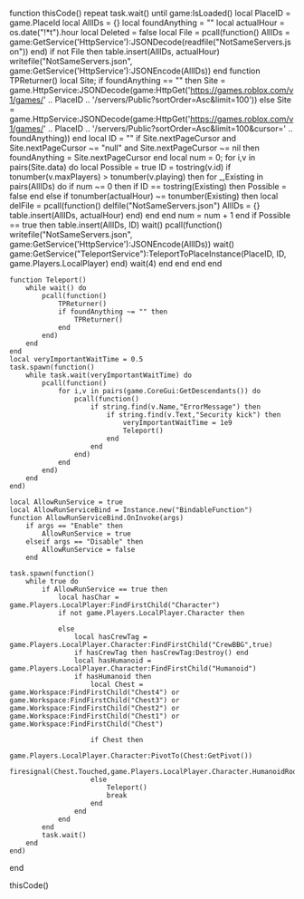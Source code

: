 function thisCode()
    repeat task.wait() until game:IsLoaded()
    local PlaceID = game.PlaceId
    local AllIDs = {}
    local foundAnything = ""
    local actualHour = os.date("!*t").hour
    local Deleted = false
    local File = pcall(function()
        AllIDs = game:GetService('HttpService'):JSONDecode(readfile("NotSameServers.json"))
    end)
    if not File then
        table.insert(AllIDs, actualHour)
        writefile("NotSameServers.json", game:GetService('HttpService'):JSONEncode(AllIDs))
    end
    function TPReturner()
        local Site;
        if foundAnything == "" then
            Site = game.HttpService:JSONDecode(game:HttpGet('https://games.roblox.com/v1/games/' .. PlaceID .. '/servers/Public?sortOrder=Asc&limit=100'))
        else
            Site = game.HttpService:JSONDecode(game:HttpGet('https://games.roblox.com/v1/games/' .. PlaceID .. '/servers/Public?sortOrder=Asc&limit=100&cursor=' .. foundAnything))
        end
        local ID = ""
        if Site.nextPageCursor and Site.nextPageCursor ~= "null" and Site.nextPageCursor ~= nil then
            foundAnything = Site.nextPageCursor
        end
        local num = 0;
        for i,v in pairs(Site.data) do
            local Possible = true
            ID = tostring(v.id)
            if tonumber(v.maxPlayers) > tonumber(v.playing) then
                for _,Existing in pairs(AllIDs) do
                    if num ~= 0 then
                        if ID == tostring(Existing) then
                            Possible = false
                        end
                    else
                        if tonumber(actualHour) ~= tonumber(Existing) then
                            local delFile = pcall(function()
                                delfile("NotSameServers.json")
                                AllIDs = {}
                                table.insert(AllIDs, actualHour)
                            end)
                        end
                    end
                    num = num + 1
                end
                if Possible == true then
                    table.insert(AllIDs, ID)
                    wait()
                    pcall(function()
                        writefile("NotSameServers.json", game:GetService('HttpService'):JSONEncode(AllIDs))
                        wait()
                        game:GetService("TeleportService"):TeleportToPlaceInstance(PlaceID, ID, game.Players.LocalPlayer)
                    end)
                    wait(4)
                end
            end
        end
    end
    
    function Teleport()
        while wait() do
            pcall(function()
                TPReturner()
                if foundAnything ~= "" then
                    TPReturner()
                end
            end)
        end
    end
    local veryImportantWaitTime = 0.5
    task.spawn(function()
        while task.wait(veryImportantWaitTime) do
            pcall(function()
                for i,v in pairs(game.CoreGui:GetDescendants()) do
                    pcall(function()
                        if string.find(v.Name,"ErrorMessage") then
                            if string.find(v.Text,"Security kick") then
                                veryImportantWaitTime = 1e9
                                Teleport()
                            end
                        end
                    end)
                end
            end)
        end
    end)

    local AllowRunService = true
    local AllowRunServiceBind = Instance.new("BindableFunction")
    function AllowRunServiceBind.OnInvoke(args)
        if args == "Enable" then
            AllowRunService = true
        elseif args == "Disable" then
            AllowRunService = false
        end

    task.spawn(function()
        while true do
            if AllowRunService == true then
                local hasChar = game.Players.LocalPlayer:FindFirstChild("Character")
                if not game.Players.LocalPlayer.Character then
        
                else
                    local hasCrewTag = game.Players.LocalPlayer.Character:FindFirstChild("CrewBBG",true)
                    if hasCrewTag then hasCrewTag:Destroy() end
                    local hasHumanoid = game.Players.LocalPlayer.Character:FindFirstChild("Humanoid")
                    if hasHumanoid then
                        local Chest = game.Workspace:FindFirstChild("Chest4") or game.Workspace:FindFirstChild("Chest3") or game.Workspace:FindFirstChild("Chest2") or game.Workspace:FindFirstChild("Chest1") or game.Workspace:FindFirstChild("Chest")
                        
                        if Chest then
                            game.Players.LocalPlayer.Character:PivotTo(Chest:GetPivot())
                            firesignal(Chest.Touched,game.Players.LocalPlayer.Character.HumanoidRootPart)
                        else
                            Teleport()
                            break
                        end
                    end 
                end
            end
            task.wait()
        end
    end)

end

thisCode()
